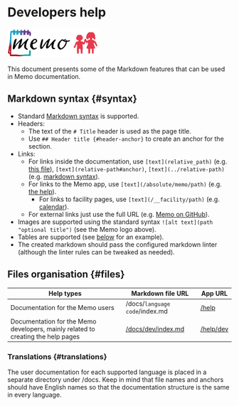 # Developers help

![Memo logo](memo_logo.png "Memo logo")

This document presents some of the Markdown features that can be used in Memo documentation.

## Markdown syntax {#syntax}

- Standard [Markdown syntax](https://commonmark.org/help/) is supported.
- Headers:
  - The text of the `# Title` header is used as the page title.
  - Use `## Header title {#header-anchor}` to create an anchor for the section.
- Links:
  - For links inside the documentation, use `[text](relative_path)` (e.g. [this file](index)), `[text](relative-path#anchor)`, `[text](../relative-path)` (e.g. [markdown syntax](../dev/index#syntax)).
  - For links to the Memo app, use `[text](/absolute/memo/path)` (e.g. [the help](/help)).
    - For links to facility pages, use `[text](/__facility/path)` (e.g. [calendar](/__facility/calendar)).
  - For external links just use the full URL (e.g. [Memo on GitHub](https://github.com/mblajek/Memo/)).
- Images are supported using the standard syntax `![alt text](path "optional title")` (see the Memo logo above).
- Tables are supported (see [below](#files) for an example).
- The created markdown should pass the configured markdown linter (although the linter rules can be tweaked as needed).

## Files organisation {#files}

| Help types                                                                       | Markdown file URL                        | App URL                |
| -------------------------------------------------------------------------------- | ---------------------------------------- | ---------------------- |
| Documentation for the Memo users                                                 | /docs/`language code`/index.md           | [/help](/help)         |
| Documentation for the Memo developers, mainly related to creating the help pages | [/docs/dev/index.md](/docs/dev/index.md) | [/help/dev](/help/dev) |

### Translations {#translations}

The user documentation for each supported language is placed in a separate directory under /docs. Keep in mind that file names and anchors should have English names so that the documentation structure is the same in every language.

